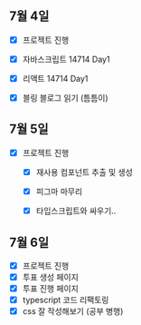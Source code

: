 ## 7월 4일

- [x] 프로젝트 진행
- [x] 자바스크립트 14714 Day1
- [x] 리액트 14714 Day1
- [x] 블링 블로그 읽기 (틈틈이)


## 7월 5일

- [x] 프로젝트 진행
  - [x] 재사용 컴포넌트 추출 및 생성
  - [x] 피그마 마무리
  - [x] 타입스크립트와 싸우기..


## 7월 6일
- [x] 프로젝트 진행
- [x] 투표 생성 페이지
- [x] 투표 진행 페이지
- [x] typescript 코드 리팩토링
- [x] css 잘 작성해보기 (공부 병행)
